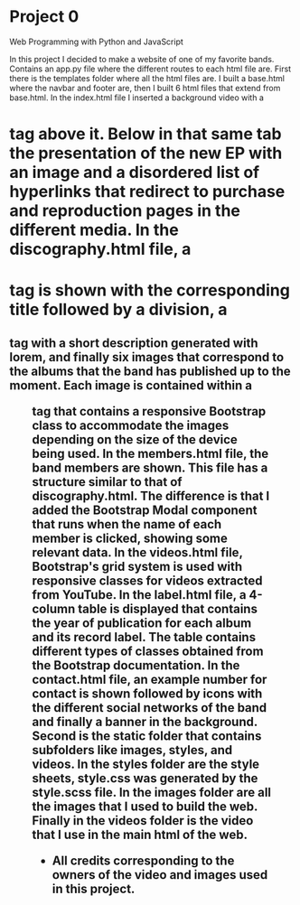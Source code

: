# Project 0

Web Programming with Python and JavaScript

In this project I decided to make a website of one of my favorite bands.
Contains an app.py file where the different routes to each html file are.
First there is the templates folder where all the html files are.
I built a base.html where the navbar and footer are, then I built 6 html files that extend from base.html.
In the index.html file I inserted a background video with a <h1> tag above it. Below in that same tab the presentation of the new EP with an image and a disordered list of hyperlinks that redirect to purchase and reproduction pages in the different media.
In the discography.html file, a <h1> tag is shown with the corresponding title followed by a division, a <h2> tag with a short description generated with lorem, and finally six images that correspond to the albums that the band has published up to the moment. Each image is contained within a <figure> tag that contains a responsive Bootstrap class to accommodate the images depending on the size of the device being used.
In the members.html file, the band members are shown. This file has a structure similar to that of discography.html. The difference is that I added the Bootstrap Modal component that runs when the name of each member is clicked, showing some relevant data.
In the videos.html file, Bootstrap's grid system is used with responsive classes for videos extracted from YouTube.
In the label.html file, a 4-column table is displayed that contains the year of publication for each album and its record label. The table contains different types of classes obtained from the Bootstrap documentation.
In the contact.html file, an example number for contact is shown followed by icons with the different social networks of the band and finally a banner in the background.
Second is the static folder that contains subfolders like images, styles, and videos.
In the styles folder are the style sheets, style.css was generated by the style.scss file.
In the images folder are all the images that I used to build the web.
Finally in the videos folder is the video that I use in the main html of the web.

* All credits corresponding to the owners of the video and images used in this project.
